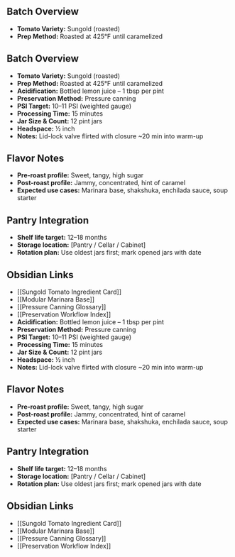 ## Batch Overview
- **Tomato Variety:** Sungold (roasted)
- **Prep Method:** Roasted at 425°F until caramelized
## Batch Overview
- **Tomato Variety:** Sungold (roasted)
- **Prep Method:** Roasted at 425°F until caramelized
- **Acidification:** Bottled lemon juice – 1 tbsp per pint
- **Preservation Method:** Pressure canning
- **PSI Target:** 10–11 PSI (weighted gauge)
- **Processing Time:** 15 minutes
- **Jar Size & Count:** 12 pint jars
- **Headspace:** ½ inch
- **Notes:** Lid-lock valve flirted with closure ~20 min into warm-up

## Flavor Notes
- **Pre-roast profile:** Sweet, tangy, high sugar
- **Post-roast profile:** Jammy, concentrated, hint of caramel
- **Expected use cases:** Marinara base, shakshuka, enchilada sauce, soup starter

## Pantry Integration
- **Shelf life target:** 12–18 months
- **Storage location:** [Pantry / Cellar / Cabinet]
- **Rotation plan:** Use oldest jars first; mark opened jars with date

## Obsidian Links
- [[Sungold Tomato Ingredient Card]]
- [[Modular Marinara Base]]
- [[Pressure Canning Glossary]]
- [[Preservation Workflow Index]]
- **Acidification:** Bottled lemon juice – 1 tbsp per pint
- **Preservation Method:** Pressure canning
- **PSI Target:** 10–11 PSI (weighted gauge)
- **Processing Time:** 15 minutes
- **Jar Size & Count:** 12 pint jars
- **Headspace:** ½ inch
- **Notes:** Lid-lock valve flirted with closure ~20 min into warm-up

## Flavor Notes
- **Pre-roast profile:** Sweet, tangy, high sugar
- **Post-roast profile:** Jammy, concentrated, hint of caramel
- **Expected use cases:** Marinara base, shakshuka, enchilada sauce, soup starter

## Pantry Integration
- **Shelf life target:** 12–18 months
- **Storage location:** [Pantry / Cellar / Cabinet]
- **Rotation plan:** Use oldest jars first; mark opened jars with date

## Obsidian Links
- [[Sungold Tomato Ingredient Card]]
- [[Modular Marinara Base]]
- [[Pressure Canning Glossary]]
- [[Preservation Workflow Index]]
